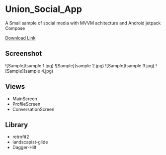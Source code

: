 # Union_Social_App
A Small sample of social media with MVVM achitecture and Android jetpack Compose

[Download Link](https://mega.nz/file/qlUGST4I#x2RYvUAYyFXiAlIPbJQQpIscNKnErpb2YVt0o1KpW_s)

## Screenshot
![Sample](sample 1.jpg)
![Sample](sample 2.jpg)
![Sample](sample 3.jpg)
![Sample](sample 4.jpg)

## Views
- MainScreen
- ProfileScreen
- ConversationScreen

## Library
- retrofit2 
- landscapist-glide 
- Dagger-Hilt

